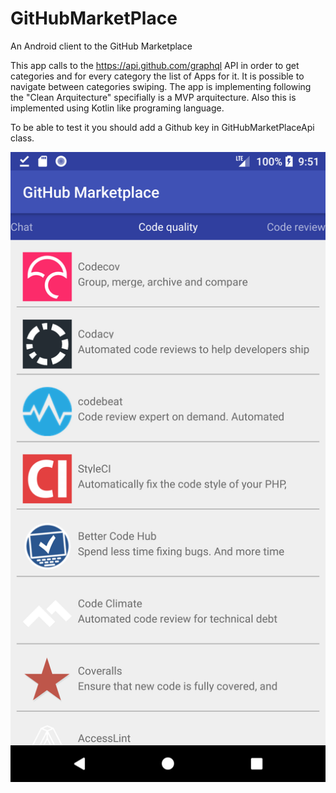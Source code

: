 # GitHubMarketPlace
An Android client to the GitHub Marketplace

This app calls to the https://api.github.com/graphql API in order to get categories and for every category the list of Apps for it. It is possible to navigate between categories swiping. The app is implementing following the "Clean Arquitecture" specifially is a MVP arquitecture. Also this is implemented using Kotlin like programing language. 

To be able to test it you should add a Github key in GitHubMarketPlaceApi class.

![alt text](https://github.com/maruiz81/GitHubMarketPlace/blob/master/device-2018-04-13-235432.png)
